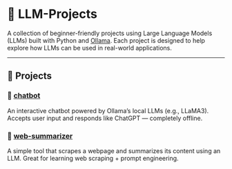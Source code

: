 # 🧠 LLM-Projects

A collection of beginner-friendly projects using Large Language Models (LLMs) built with Python and [Ollama](https://ollama.com/). Each project is designed to help explore how LLMs can be used in real-world applications.

---

## 📁 Projects

### 🔹 [chatbot](chatbot/)
An interactive chatbot powered by Ollama’s local LLMs (e.g., LLaMA3). Accepts user input and responds like ChatGPT — completely offline.

### 🔹 [web-summarizer](web-summarizer/)
A simple tool that scrapes a webpage and summarizes its content using an LLM. Great for learning web scraping + prompt engineering.

